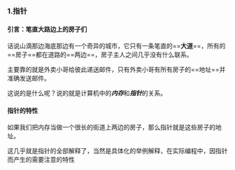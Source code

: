 ### 1.指针
#### 引言：笔直大路边上的房子们
话说山滴那边海底那边有一个奇异的城市，它只有一条笔直的==**大道**==，所有的==房子==都在道路的==两边==，房子主人之间几乎没有什么联系。

主要靠的就是外卖小哥给彼此递送邮件，只有外卖小哥有所有房子的==地址==并准确发送邮件。

这说的是什么呢？说的就是计算机中的***内存***和***指针***的关系。


#### 指针的特性
如果我们把内存当做一个很长的街道上两边的房子，那么指针就是这些房子的地址。

这几乎就是指针的全部解释了，当然是具体化的举例解释，在实际编程中，因指针而产生的需要注意的特性
